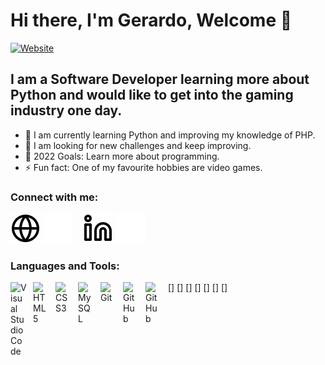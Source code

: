 # Hi there, I'm Gerardo, Welcome 👋 

[![Website](https://img.shields.io/website?label=PORTFOLIO&)](http://gerardorubiodev.pythonanywhere.com/)

## I am a Software Developer learning more about Python and would like to get into the gaming industry one day.

- 🌱 I am currently learning Python and improving my knowledge of PHP.
- 👯 I am looking for new challenges and keep improving.
- 🥅 2022 Goals: Learn more about programming.
- ⚡ Fun fact: One of my favourite hobbies are video games.

### Connect with me:

[![website](./img/globe-light.svg)](http://gerardorubiodev.pythonanywhere.com#gh-light-mode-only)
[![website](./img/globe-dark.svg)](http://gerardorubiodev.pythonanywhere.com#gh-dark-mode-only)
&nbsp;&nbsp;
[![website](./img/linkedin-light.svg)](https://www.linkedin.com/in/gerardorubior#gh-light-mode-only)
[![website](./img/linkedin-dark.svg)](https://www.linkedin.com/in/gerardorubio#gh-dark-mode-only)

### Languages and Tools:

[<img align="left" alt="Visual Studio Code" width="26px" src="https://cdn.jsdelivr.net/gh/devicons/devicon/icons/vscode/vscode-original.svg" style="padding-right:10px;" />]
[<img align="left" alt="HTML5" width="26px" src="https://cdn.jsdelivr.net/gh/devicons/devicon/icons/html5/html5-original.svg" style="padding-right:10px;" />]
[<img align="left" alt="CSS3" width="26px" src="https://cdn.jsdelivr.net/gh/devicons/devicon/icons/css3/css3-original.svg" style="padding-right:10px;" />]
[<img align="left" alt="MySQL" width="26px" src="https://cdn.jsdelivr.net/gh/devicons/devicon/icons/mysql/mysql-original.svg" style="padding-right:10px;" />]
[<img align="left" alt="Git" width="26px" src="https://cdn.jsdelivr.net/gh/devicons/devicon/icons/git/git-original.svg" style="padding-right:10px;" />]
[<img align="left" alt="GitHub" width="26px" src="https://user-images.githubusercontent.com/3369400/139447912-e0f43f33-6d9f-45f8-be46-2df5bbc91289.png" style="padding-right:10px;" />]
[<img align="left" alt="GitHub" width="26px" src="https://user-images.githubusercontent.com/3369400/139448065-39a229ba-4b06-434b-bc67-616e2ed80c8f.png" style="padding-right:10px;" />]
